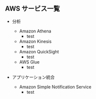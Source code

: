 ## AWS サービス一覧

- 分析
	- Amazon Athena
		- test
	- Amazon Kinesis
		- test
	- Amazon QuickSight
		- test
	- AWS Glue
		- test

- アプリケーション統合
	- Amazon Simple Notification Service
		- test

